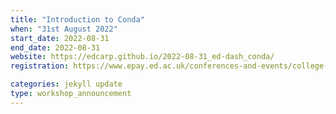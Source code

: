 ```yaml
---
title: "Introduction to Conda"
when: "31st August 2022"
start_date: 2022-08-31
end_date: 2022-08-31
website: https://edcarp.github.io/2022-08-31_ed-dash_conda/
registration: https://www.epay.ed.ac.uk/conferences-and-events/college-of-medicine-and-veterinary-medicine/school-of-molecular-genetic-and-population-health-sciences/igmm/introduction-to-conda

categories: jekyll update
type: workshop_announcement
---
```

